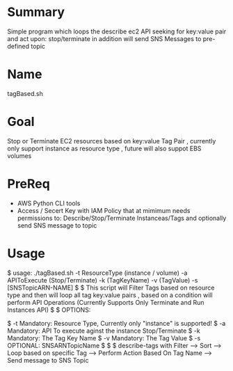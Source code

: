 Summary
=======

Simple program which loops the describe ec2 API seeking for key:value pair and act upon: stop/terminate in addition will send SNS Messages to pre-defined topic

Name
====
tagBased.sh

Goal
====
Stop or Terminate EC2 resources based on key:value Tag Pair , currently only support instance as resource type , future will also suppot EBS volumes

PreReq
======

  * AWS Python CLI tools
  * Access / Secert Key with IAM Policy that at mimimum needs permissions to: Describe/Stop/Terminate Instanceas/Tags and optionally send SNS message to topic

Usage
=====
$ usage: ./tagBased.sh -t ResourceType (instance / volume)  -a APIToExecute (Stop/Terminate) -k (TagKeyName) -v (TagValue) -s [SNSTopicARN-NAME]
$
$ This script will Filter Tags based on resource type and then will loop all tag key:value pairs , based on a condition will perform API Operations (Currently Supports Only Terminate and Run Instances API)
$
$ OPTIONS:

$   -t      Mandatory: Resource Type, Currently only "instance" is supported!
$   -a      Mandatory: API To execute aginst the instance Stop/Terminate
$   -k      Mandatory: The Tag Key Name
$   -v      Mandatory: The Tag Value
$   -s      OPTIONAL:  SNSARNTopicName
$
$
$ describe-tags with Filter --> Sort --> Loop based on specific Tag --> Perform Action Based On Tag Name  --> Send message to SNS Topic
